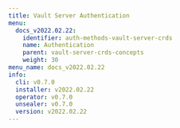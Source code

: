 ```yaml
---
title: Vault Server Authentication
menu:
  docs_v2022.02.22:
    identifier: auth-methods-vault-server-crds
    name: Authentication
    parent: vault-server-crds-concepts
    weight: 30
menu_name: docs_v2022.02.22
info:
  cli: v0.7.0
  installer: v2022.02.22
  operator: v0.7.0
  unsealer: v0.7.0
  version: v2022.02.22
---
```


